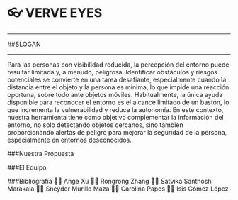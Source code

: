 # :eyeglasses: VERVE EYES
***
##SLOGAN
***

Para las personas con visibilidad reducida, la percepción del entorno puede resultar limitada y, a menudo, peligrosa. Identificar obstáculos y riesgos potenciales se convierte en una tarea desafiante, especialmente cuando la distancia entre el objeto y la persona es mínima, lo que impide una reacción oportuna, sobre todo ante objetos móviles. Habitualmente, la única ayuda disponible para reconocer el entorno es el alcance limitado de un bastón, lo que incrementa la vulnerabilidad y reduce la autonomía. En este contexto, nuestra herramienta tiene como objetivo complementar la información del entorno, no solo detectando objetos cercanos, sino también proporcionando alertas de peligro para mejorar la seguridad de la persona, especialmente en entornos desconocidos.


###Nuestra Propuesta

###El Equipo

###Bibliografía
:woman_technologist: Ange Xu
:woman_technologist: Rongrong Zhang
:woman_technologist: Satvika Santhoshi Marakala
:man_technologist: Sneyder Murillo Maza
:woman_artist: Carolina Papes
:woman_scientist: Isis Gómez López
